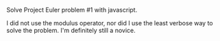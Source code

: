 Solve Project Euler problem #1 with javascript.

I did not use the modulus operator, nor did I use the least verbose way to solve the problem. I'm definitely still a novice.
